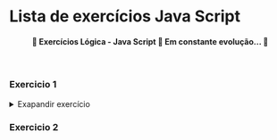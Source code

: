 # Lista de exercícios Java Script

<h4 align="center"> 
	🚧  Exercícios Lógica - Java Script  🚀 Em constante evolução...  🚧
</h4>
</br>

### Exercicio 1

<details>
<summary>Exapandir exercício</summary>

[ ### RESOLUÇÃO ###](https://github.com/joabcks/exercicios-js/blob/main/exercicio1.js)

* 1 - Crie uma função (livro) que possui 3 parâmetros: nome, ano e autor.
* 2 - No corpo da função:
  * 2.1 - Transforme o nome para letra maiúscula: toUpperCase()
  * 2.2 - Calcule o total de anos desde o lançamento do livro: * 2050 - ano
  * 2.3 - Crie uma variável com a frase: nome + ' por ' + autor;
  * 2.4 - Coloque os 3 valores acima em um objeto.
* 3 - Retorne (return) o objeto definido.
* 4 - Execute a função com os seguintes argumentos:
  >'O Senhor dos Anéis', 1954, 'J. R. R. Tolkien'
* 5 - Guarde o retorno da função executada em uma variável.
* 6 - Log a frase final da função executada no console.


</details>

### Exercicio 2
